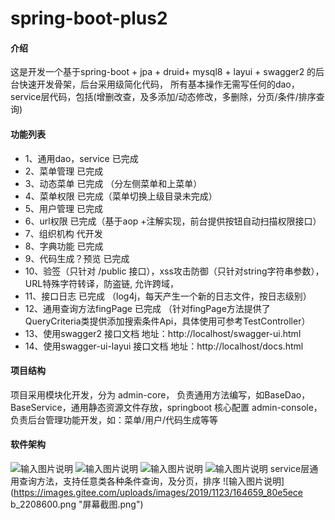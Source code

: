 # spring-boot-plus2

#### 介绍
这是开发一个基于spring-boot + jpa + druid+ mysql8 + layui + swagger2 的后台快速开发骨架，后台采用级简化代码，
所有基本操作无需写任何的dao，service层代码，包括(增删改查，及多添加/动态修改，多删除，分页/条件/排序查询)

#### 功能列表

- 1、通用dao，service 已完成
- 2、菜单管理         已完成
- 3、动态菜单         已完成 （分左侧菜单和上菜单）
- 4、菜单权限         已完成（菜单切换上级目录未完成） 
- 5、用户管理         已完成         
- 6、url权限          已完成（基于aop +注解实现，前台提供按钮自动扫描权限接口）
- 7、组织机构         代开发  
- 8、字典功能         已完成                
- 9、代码生成？预览    已完成
- 10、验签（只针对 /public 接口），xss攻击防御（只针对string字符串参数），URL特殊字符转译，防盗链, 允许跨域，
- 11、接口日志               已完成 （log4j，每天产生一个新的日志文件，按日志级别）
- 12、通用查询方法fingPage    已完成 （针对fingPage方法提供了QueryCriteria类提供添加搜索条件Api，具体使用可参考TestController）
- 13、使用swagger2 接口文档         地址：http://localhost/swagger-ui.html
- 14、使用swagger-ui-layui 接口文档 地址：http://localhost/docs.html


#### 项目结构
项目采用模块化开发，分为 
admin-core，      负责通用方法编写，如BaseDao，BaseService，通用静态资源文件存放，springboot 核心配置
admin-console，   负责后台管理功能开发，如：菜单/用户/代码生成等等 


#### 软件架构
![输入图片说明](https://images.gitee.com/uploads/images/2019/1117/024447_b426895b_2208600.png "屏幕截图.png")
![输入图片说明](https://images.gitee.com/uploads/images/2019/1117/024625_4836e129_2208600.png "屏幕截图.png")
![输入图片说明](https://images.gitee.com/uploads/images/2019/1123/164312_6a8e6a2c_2208600.png "屏幕截图.png")
![输入图片说明](https://images.gitee.com/uploads/images/2019/1123/164615_5679f96f_2208600.png "屏幕截图.png")
service层通用查询方法，支持任意类各种条件查询，及分页，排序
![输入图片说明](https://images.gitee.com/uploads/images/2019/1123/164659_80e5ece
b_2208600.png "屏幕截图.png")




